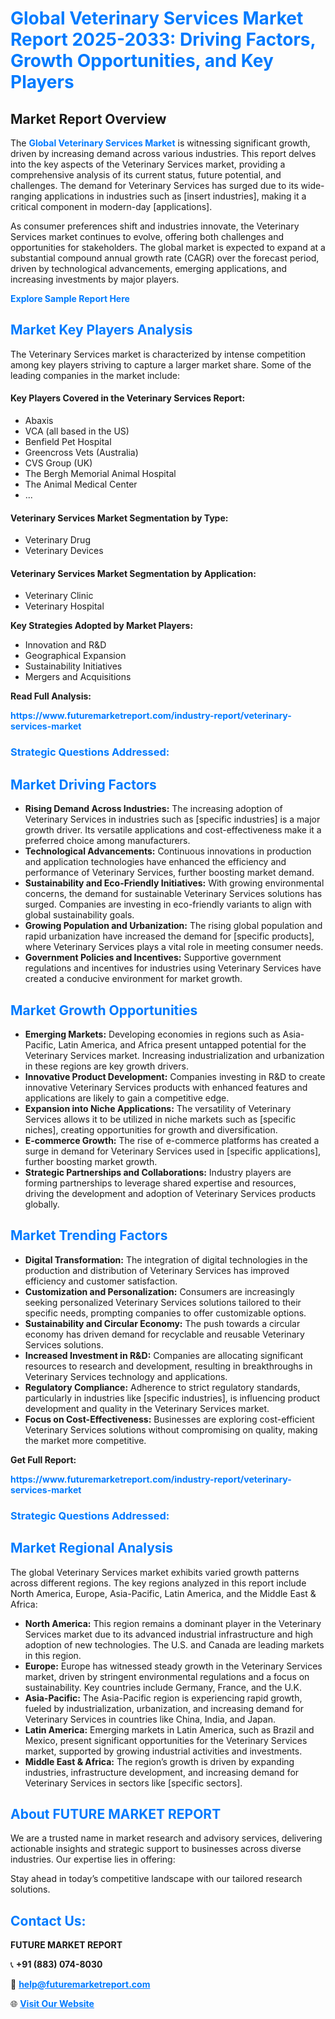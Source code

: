 <h1 style="color: #007BFF;">Global Veterinary Services Market Report 2025-2033: Driving Factors, Growth Opportunities, and Key Players</h1>

<section id="overview">
<h2>Market Report Overview</h2>
<p>The <a href="https://www.futuremarketreport.com/industry-report/veterinary-services-market" style="color: #007BFF; text-decoration: none;"><strong>Global Veterinary Services Market</strong></a> is witnessing significant growth, driven by increasing demand across various industries. This report delves into the key aspects of the Veterinary Services market, providing a comprehensive analysis of its current status, future potential, and challenges. The demand for Veterinary Services has surged due to its wide-ranging applications in industries such as [insert industries], making it a critical component in modern-day [applications].</p>
<p>As consumer preferences shift and industries innovate, the Veterinary Services market continues to evolve, offering both challenges and opportunities for stakeholders. The global market is expected to expand at a substantial compound annual growth rate (CAGR) over the forecast period, driven by technological advancements, emerging applications, and increasing investments by major players.</p>
</section>

<section id="overview">
<p><a href="https://www.futuremarketreport.com/request-sample/reportId=106299" style="color: #007BFF; text-decoration: none;"><strong>Explore Sample Report Here</strong></a></p>
</section>

<section id="key-players">
<h2 style="color: #007BFF;">Market Key Players Analysis</h2>
<p>The Veterinary Services market is characterized by intense competition among key players striving to capture a larger market share. Some of the leading companies in the market include:</p>
<h4>Key Players Covered in the Veterinary Services Report:</h4>
<ul><li>Abaxis</li><li>VCA (all based in the US)</li><li>Benfield Pet Hospital</li><li>Greencross Vets (Australia)</li><li>CVS Group (UK)</li><li>The Bergh Memorial Animal Hospital</li><li>The Animal Medical Center</li><li>...</li></ul>
<h4>Veterinary Services Market Segmentation by Type:</h4>
<ul><li>Veterinary Drug</li><li>Veterinary Devices</li></ul>

<h4>Veterinary Services Market Segmentation by Application:</h4>
<ul><li>Veterinary Clinic</li><li>Veterinary Hospital</li></ul>
<p><strong>Key Strategies Adopted by Market Players:</strong></p>
<ul>
<li>Innovation and R&D</li>
<li>Geographical Expansion</li>
<li>Sustainability Initiatives</li>
<li>Mergers and Acquisitions</li>
</ul>
</section>

<section>
<p><strong>Read Full Analysis: </strong></p><a href="https://www.futuremarketreport.com/industry-report/veterinary-services-market" style="color: #007BFF; text-decoration: none;"><strong>https://www.futuremarketreport.com/industry-report/veterinary-services-market</strong></a>
<h3 style="color: #007BFF;">Strategic Questions Addressed:</h3>
</section>

<section id="driving-factors">
<h2 style="color: #007BFF;">Market Driving Factors</h2>
<ul>
<li><strong>Rising Demand Across Industries:</strong> The increasing adoption of Veterinary Services in industries such as [specific industries] is a major growth driver. Its versatile applications and cost-effectiveness make it a preferred choice among manufacturers.</li>
<li><strong>Technological Advancements:</strong> Continuous innovations in production and application technologies have enhanced the efficiency and performance of Veterinary Services, further boosting market demand.</li>
<li><strong>Sustainability and Eco-Friendly Initiatives:</strong> With growing environmental concerns, the demand for sustainable Veterinary Services solutions has surged. Companies are investing in eco-friendly variants to align with global sustainability goals.</li>
<li><strong>Growing Population and Urbanization:</strong> The rising global population and rapid urbanization have increased the demand for [specific products], where Veterinary Services plays a vital role in meeting consumer needs.</li>
<li><strong>Government Policies and Incentives:</strong> Supportive government regulations and incentives for industries using Veterinary Services have created a conducive environment for market growth.</li>
</ul>
</section>

<section id="growth-opportunities">
<h2 style="color: #007BFF;">Market Growth Opportunities</h2>
<ul>
<li><strong>Emerging Markets:</strong> Developing economies in regions such as Asia-Pacific, Latin America, and Africa present untapped potential for the Veterinary Services market. Increasing industrialization and urbanization in these regions are key growth drivers.</li>
<li><strong>Innovative Product Development:</strong> Companies investing in R&D to create innovative Veterinary Services products with enhanced features and applications are likely to gain a competitive edge.</li>
<li><strong>Expansion into Niche Applications:</strong> The versatility of Veterinary Services allows it to be utilized in niche markets such as [specific niches], creating opportunities for growth and diversification.</li>
<li><strong>E-commerce Growth:</strong> The rise of e-commerce platforms has created a surge in demand for Veterinary Services used in [specific applications], further boosting market growth.</li>
<li><strong>Strategic Partnerships and Collaborations:</strong> Industry players are forming partnerships to leverage shared expertise and resources, driving the development and adoption of Veterinary Services products globally.</li>
</ul>
</section>

<section id="trending-factors">
<h2 style="color: #007BFF;">Market Trending Factors</h2>
<ul>
<li><strong>Digital Transformation:</strong> The integration of digital technologies in the production and distribution of Veterinary Services has improved efficiency and customer satisfaction.</li>
<li><strong>Customization and Personalization:</strong> Consumers are increasingly seeking personalized Veterinary Services solutions tailored to their specific needs, prompting companies to offer customizable options.</li>
<li><strong>Sustainability and Circular Economy:</strong> The push towards a circular economy has driven demand for recyclable and reusable Veterinary Services solutions.</li>
<li><strong>Increased Investment in R&D:</strong> Companies are allocating significant resources to research and development, resulting in breakthroughs in Veterinary Services technology and applications.</li>
<li><strong>Regulatory Compliance:</strong> Adherence to strict regulatory standards, particularly in industries like [specific industries], is influencing product development and quality in the Veterinary Services market.</li>
<li><strong>Focus on Cost-Effectiveness:</strong> Businesses are exploring cost-efficient Veterinary Services solutions without compromising on quality, making the market more competitive.</li>
</ul>
</section>

<section>
<p><strong>Get Full Report: </strong></p><a href="https://www.futuremarketreport.com/industry-report/veterinary-services-market" style="color: #007BFF; text-decoration: none;"><strong>https://www.futuremarketreport.com/industry-report/veterinary-services-market</strong></a>
<h3 style="color: #007BFF;">Strategic Questions Addressed:</h3>
</section>


<section id="regional-analysis">
<h2 style="color: #007BFF;">Market Regional Analysis</h2>
<p>The global Veterinary Services market exhibits varied growth patterns across different regions. The key regions analyzed in this report include North America, Europe, Asia-Pacific, Latin America, and the Middle East & Africa:</p>
<ul>
<li><strong>North America:</strong> This region remains a dominant player in the Veterinary Services market due to its advanced industrial infrastructure and high adoption of new technologies. The U.S. and Canada are leading markets in this region.</li>
<li><strong>Europe:</strong> Europe has witnessed steady growth in the Veterinary Services market, driven by stringent environmental regulations and a focus on sustainability. Key countries include Germany, France, and the U.K.</li>
<li><strong>Asia-Pacific:</strong> The Asia-Pacific region is experiencing rapid growth, fueled by industrialization, urbanization, and increasing demand for Veterinary Services in countries like China, India, and Japan.</li>
<li><strong>Latin America:</strong> Emerging markets in Latin America, such as Brazil and Mexico, present significant opportunities for the Veterinary Services market, supported by growing industrial activities and investments.</li>
<li><strong>Middle East & Africa:</strong> The region’s growth is driven by expanding industries, infrastructure development, and increasing demand for Veterinary Services in sectors like [specific sectors].</li>
</ul>
</section>

<footer>
<h2 style="color: #007BFF;">About FUTURE MARKET REPORT</h2>
<p>We are a trusted name in market research and advisory services, delivering actionable insights and strategic support to businesses across diverse industries. Our expertise lies in offering:</p>

<p>Stay ahead in today’s competitive landscape with our tailored research solutions.</p>

<h2 style="color: #007BFF;">Contact Us:</h2>
<p><strong>FUTURE MARKET REPORT</strong></p>
<p>📞 <strong>+91 (883) 074-8030</strong></p>
<p>📧 <strong><a href="mailto:help@futuremarketreport.com" style="color: #007BFF;">help@futuremarketreport.com</a></strong></p>
<p>🌐 <strong><a href="https://www.futuremarketreport.com/" style="color: #007BFF;">Visit Our Website</a></strong></p>
</footer>